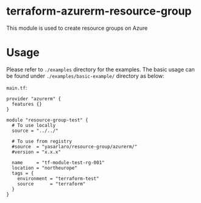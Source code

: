 # terraform-azurerm-resource-group

This module is used to create resource groups on Azure

# Usage

Please refer to `./examples` directory for the examples. The basic usage can be found under `./examples/basic-example/` directory as below:

`main.tf`:

```
provider "azurerm" {
  features {}
}

module "resource-group-test" {
  # To use locally
  source = "../../"

  # To use from registry
  #source  = "yasarlaro/resource-group/azurerm/"
  #version = "x.x.x"

  name     = "tf-module-test-rg-001"
  location = "northeurope"
  tags = {
    environment = "terraform-test"
    source      = "terraform"
  }
}
```
